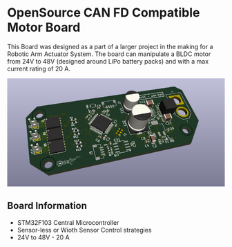 # **OpenSource CAN FD Compatible Motor Board**

This Board was designed as a part of a larger project in the making for a Robotic Arm Actuator System. The board can manipulate a BLDC motor from 24V to 48V (designed around LiPo battery packs) and with a max current rating of 20 A. 

![3D top view of the board](Images/3dview.png)


## Board Information
- STM32F103 Central Microcontroller
- Sensor-less or Wioth Sensor Control strategies 
- 24V to 48V - 20 A
